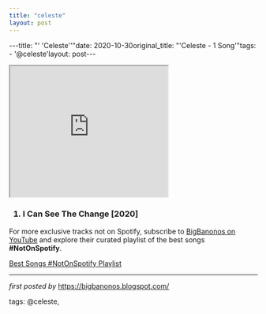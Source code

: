 ```yaml
---
title: "celeste"
layout: post
---
```

---title: "' 'Celeste''"date: 2020-10-30original_title: "'Celeste - 1 Song'"tags:  - '@celeste'layout: post---<br /><div class="separator" ><iframe allowfullscreen="" class="BLOG_video_class" height="266" src="https://www.youtube.com/embed/aKXFqLNFuaI" width="320" youtube-src-id="aKXFqLNFuaI"></iframe></div><h3 ><ol><li>I Can See The Change [2020]</li></ol></h3><!--Subscribe and Playlist Links--><div>    <p>For more exclusive tracks not on Spotify, subscribe to <a href="https://www.youtube.com/@BigBanonos" target="_blank">BigBanonos on YouTube</a> and explore their curated playlist of the best songs <strong>#NotOnSpotify</strong>.</p>    <p><a href="https://www.youtube.com/playlist?list=PLtuNtuTatqI0kFahUCbtbfenC_ET5O_tr" target="_blank">Best Songs #NotOnSpotify Playlist<br /></a></p></div><hr /><p><em>first posted by</em> <a href="https://bigbanonos.blogspot.com/" rel="noopener" target="_new">https://bigbanonos.blogspot.com/</a></p><p>tags: @celeste,</p>